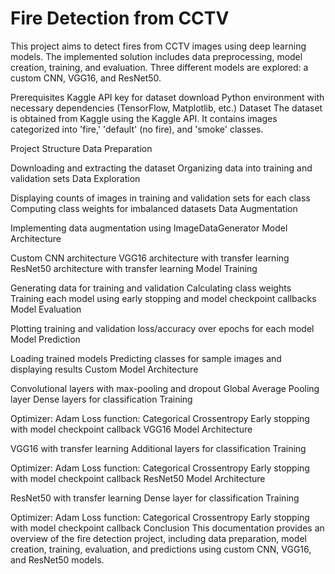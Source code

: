 # Fire Detection from CCTV 


This project aims to detect fires from CCTV images using deep learning models. 
The implemented solution includes data preprocessing, model creation, training,
 and evaluation. Three different models are explored: a custom CNN, VGG16, and ResNet50.

Prerequisites
Kaggle API key for dataset download
Python environment with necessary dependencies (TensorFlow, Matplotlib, etc.)
Dataset
The dataset is obtained from Kaggle using the Kaggle API. It contains images 
categorized into 'fire,' 'default' (no fire), and 'smoke' classes.

Project Structure
Data Preparation

Downloading and extracting the dataset
Organizing data into training and validation sets
Data Exploration

Displaying counts of images in training and validation sets for each class
Computing class weights for imbalanced datasets
Data Augmentation

Implementing data augmentation using ImageDataGenerator
Model Architecture

Custom CNN architecture
VGG16 architecture with transfer learning
ResNet50 architecture with transfer learning
Model Training

Generating data for training and validation
Calculating class weights
Training each model using early stopping and model checkpoint callbacks
Model Evaluation

Plotting training and validation loss/accuracy over epochs for each model
Model Prediction

Loading trained models
Predicting classes for sample images and displaying results
Custom Model
Architecture

Convolutional layers with max-pooling and dropout
Global Average Pooling layer
Dense layers for classification
Training

Optimizer: Adam
Loss function: Categorical Crossentropy
Early stopping with model checkpoint callback
VGG16 Model
Architecture

VGG16 with transfer learning
Additional layers for classification
Training

Optimizer: Adam
Loss function: Categorical Crossentropy
Early stopping with model checkpoint callback
ResNet50 Model
Architecture

ResNet50 with transfer learning
Dense layer for classification
Training

Optimizer: Adam
Loss function: Categorical Crossentropy
Early stopping with model checkpoint callback
Conclusion
This documentation provides an overview of the fire detection project, 
including data preparation, model creation, training, evaluation, and predictions using custom CNN, VGG16, and ResNet50 models.


